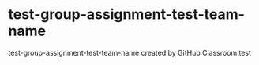 # test-group-assignment-test-team-name
test-group-assignment-test-team-name created by GitHub Classroom
test
